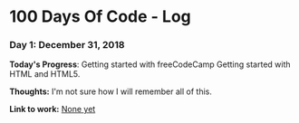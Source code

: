# 100 Days Of Code - Log

### Day 1: December 31, 2018 


**Today's Progress**: Getting started with freeCodeCamp Getting started with HTML and HTML5.

**Thoughts:** I'm not sure how I will remember all of this.

**Link to work:** [None yet](http://www.example.com)
